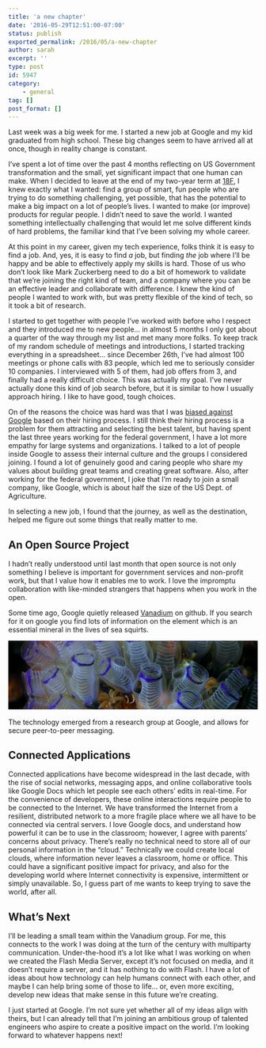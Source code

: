 ```yaml
---
title: 'a new chapter'
date: '2016-05-29T12:51:00-07:00'
status: publish
exported_permalink: /2016/05/a-new-chapter
author: sarah
excerpt: ''
type: post
id: 5947
category:
    - general
tag: []
post_format: []
---
```

Last week was a big week for me. I started a new job at Google and my kid graduated from high school. These big changes seem to have arrived all at once, though in reality change is constant.

I’ve spent a lot of time over the past 4 months reflecting on US Government transformation and the small, yet significant impact that one human can make. When I decided to leave at the end of my two-year term at [18F](https://18f.gsa.gov/), I knew exactly what I wanted: find a group of smart, fun people who are trying to do something challenging, yet possible, that has the potential to make a big impact on a lot of people’s lives. I wanted to make (or improve) products for regular people. I didn’t need to save the world. I wanted something intellectually challenging that would let me solve different kinds of hard problems, the familiar kind that I’ve been solving my whole career.

At this point in my career, given my tech experience, folks think it is easy to find a job. And, yes, it is easy to find *a* job, but finding *the* job where I’ll be happy and be able to effectively apply my skills is hard. Those of us who don’t look like Mark Zuckerberg need to do a bit of homework to validate that we’re joining the right kind of team, and a company where you can be an effective leader and collaborate with difference. I knew the kind of people I wanted to work with, but was pretty flexible of the kind of tech, so it took a bit of research.

I started to get together with people I’ve worked with before who I respect and they introduced me to new people… in almost 5 months I only got about a quarter of the way through my list and met many more folks. To keep track of my random schedule of meetings and introductions, I started tracking everything in a spreadsheet… since December 26th, I’ve had almost 100 meetings or phone calls with 83 people, which led me to seriously consider 10 companies. I interviewed with 5 of them, had job offers from 3, and finally had a really difficult choice. This was actually my goal. I’ve never actually done this kind of job search before, but it is similar to how I usually approach hiring. I like to have good, tough choices.

On of the reasons the choice was hard was that I was [biased against Google](https://www.ultrasaurus.com/2006/03/why-i-wont-work-at-google/) based on their hiring process. I still think their hiring process is a problem for them attracting and selecting the best talent, but having spent the last three years working for the federal government, I have a lot more empathy for large systems and organizations. I talked to a lot of people inside Google to assess their internal culture and the groups I considered joining. I found a lot of genuinely good and caring people who share my values about building great teams and creating great software. Also, after working for the federal government, I joke that I’m ready to join a small company, like Google, which is about half the size of the US Dept. of Agriculture.

In selecting a new job, I found that the journey, as well as the destination, helped me figure out some things that really matter to me.

An Open Source Project
----------------------

I hadn’t really understood until last month that open source is not only something I believe is important for government services and non-profit work, but that I value how it enables me to work. I love the impromptu collaboration with like-minded strangers that happens when you work in the open.

Some time ago, Google quietly released [Vanadium](https://vanadium.github.io/) on github. If you search for it on google you find lots of information on the element which is an essential mineral in the lives of sea squirts.

[![sea-squirts](../../../uploads/2016/05/sea-squirts.png)](https://en.wikipedia.org/wiki/Vanadium#/media/File:Bluebell_tunicates_Nick_Hobgood.jpg)

The technology emerged from a research group at Google, and allows for secure peer-to-peer messaging.

Connected Applications
----------------------

Connected applications have become widespread in the last decade, with the rise of social networks, messaging apps, and online collaborative tools like Google Docs which let people see each others’ edits in real-time. For the convenience of developers, these online interactions require people to be connected to the Internet. We have transformed the Internet from a resilient, distributed network to a more fragile place where we all have to be connected via central servers. I love Google docs, and understand how powerful it can be to use in the classroom; however, I agree with parents’ concerns about privacy. There’s really no technical need to store all of our personal information in the “cloud.” Technically we could create local clouds, where information never leaves a classroom, home or office. This could have a significant positive impact for privacy, and also for the developing world where Internet connectivity is expensive, intermittent or simply unavailable. So, I guess part of me wants to keep trying to save the world, after all.

What’s Next
-----------

I’ll be leading a small team within the Vanadium group. For me, this connects to the work I was doing at the turn of the century with multiparty communication. Under-the-hood it’s a lot like what I was working on when we created the Flash Media Server, except it’s not focused on media, and it doesn’t require a server, and it has nothing to do with Flash. I have a lot of ideas about how technology can help humans connect with each other, and maybe I can help bring some of those to life… or, even more exciting, develop new ideas that make sense in this future we’re creating.

I just started at Google. I’m not sure yet whether all of my ideas align with theirs, but I can already tell that I’m joining an ambitious group of talented engineers who aspire to create a positive impact on the world. I’m looking forward to whatever happens next!